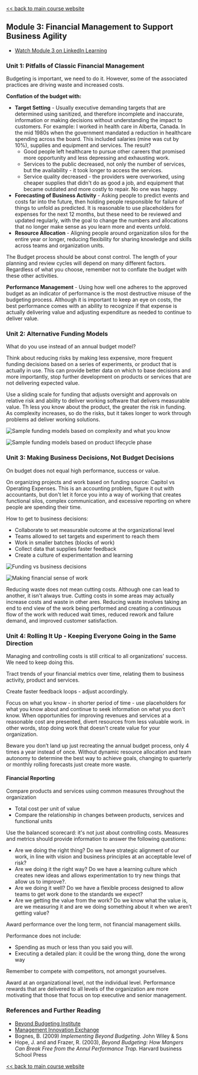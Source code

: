 [<< back to main course website](index.html)

## Module 3: Financial Management to Support Business Agility
    
* [Watch Module 3 on LinkedIn Learning](https://www.linkedin.com/learning/lean-technology-strategy-financial-management-to-support-business-agility)

### Unit 1: Pitfalls of Classic Financial Management

Budgeting is important, we need to do it. However, some of the associated practices are driving waste and increased costs.

**Conflation of the budget with:**

* **Target Setting** - Usually executive demanding targets that are determined using sanitized, and therefore incomplete and inaccurate, information or making decisions without understanding the impact to customers. For example: I worked in health care in Alberta, Canada. In the mid 1980s when the government mandated a reduction in healthcare spending across the board. This included salaries (mine was cut by 10%), supplies and equipment and services. The result?
  * Good people left healthcare to pursue other careers that promised more opportunity and less depressing and exhausting work.
  * Services to the public decreased, not only the number of services, but the availability - it took longer to access the services.
  * Service quality decreased - the providers were overworked, using cheaper supplies that didn't do as good a job, and equipment that became outdated and more costly to repair.
No one was happy.
* **Forecasting of Business Activity** - Asking people to predict events and costs far into the future, then holding people responsible for failure of things to unfold as predicted. It is reasonable to use placeholders for expenses for the next 12 months, but these need to be reviewed and updated regularly, with the goal to change the numbers and allocations that no longer make sense as you learn more and events unfold.
* **Resource Allocation** - Aligning people around organization silos for the entire year or longer, reducing flexibility for sharing knowledge and skills across teams and organization units.

The Budget process should be about const control. The length of your planning and review cycles will depend on many different factors. Regardless of what you choose, remember not to conflate the budget with these other activities.

**Performance Management** - Using how well one adheres to the approved budget as an indicator of performance is the most destructive misuse of the budgeting process. Although it is important to keep an eye on costs, the best performance comes with an ability to recognize if that expense is actually delivering value and adjusting expenditure as needed to continue to deliver value.

### Unit 2: Alternative Funding Models

What do you use instead of an annual budget model?

Think about reducing risks by making less expensive, more frequent funding decisions based on a series of experiments, or product that is actually in use. This can provide better data on which to base decisions and more importantly, stop further development on products or services that are not delivering expected value.

Use a sliding scale for funding that adjusts oversight and approvals on relative risk and ability to deliver working software that delivers measurable value. Th less you know about the product, the greater the risk in funding. As complexity increases, so do the risks, but it takes longer to work through problems ad deliver working solutions.

![Sample funding models based on complexity and what you know](assets/images/module3_unit2_complexity.png)

![Sample funding models based on product lifecycle phase](assets/images/module3_unit2_lifecycle.png)

### Unit 3: Making Business Decisions, Not Budget Decisions

On budget does not equal high performance, success or value.

On organizing projects and work based on funding source: Capitol vs Operating Expenses. This is an accounting problem, figure it out with accountants, but don't let it force you into a way of working that creates functional silos, complex communication, and excessive reporting on where people are spending their time.

How to get to business decisions:

* Collaborate to set measurable outcome at the organizational level
* Teams allowed to set targets and experiment to reach them
* Work in smaller batches (blocks of work)
* Collect data that supplies faster feedback
* Create a culture of experimentation and learning

![Funding vs business decisions](assets/images/module3_unit3_funding.png)

![Making financial sense of work](assets/images/module3_unit3_sense.png)

Reducing waste does not mean cutting costs. Although one can lead to another, it isn't always true. Cutting costs in some areas may actually increase costs and waste in other ares. Reducing waste involves taking an end to end view of the work being performed and creating a continuous flow of the work with reduced wait times, reduced rework and failure demand, and improved customer satisfaction.

### Unit 4: Rolling It Up - Keeping Everyone Going in the Same Direction

Managing and controlling costs is still critical to all organizations' success. We need to keep doing this.

Tract trends of your financial metrics over time, relating them to business activity, product and services.

Create faster feedback loops - adjust accordingly.

Focus on what you know - in shorter period of time - use placeholders for what you know about and continue to seek information on what you don't know. When opportunities for improving revenues and services at a reasonable cost are presented, divert resources from less valuable work. in other words, stop doing work that doesn't create value for your organization.

Beware you don’t land up just recreating the annual budget process, only 4 times a year instead of once. Without dynamic resource allocation and team autonomy to determine the best way to achieve goals, changing to quarterly or monthly rolling forecasts just create more waste.

#### Financial Reporting

Compare products and services using common measures throughout the organization

* Total cost per unit of value
* Compare the relationship in changes between products, services and functional units

Use the balanced scorecard: it's not just about controlling costs. Measures and metrics should provide information to answer the following questions:

* Are we doing the right thing? Do we have strategic alignment of our work, in line with vision and business principles at an acceptable level of risk?
* Are we doing it the right way? Do we have a learning culture which creates new ideas and allows experimentation to try new things that allow us to improve?.
* Are we doing it well? Do we have a flexible process designed to allow teams to get work done to the standards we expect?
* Are we getting the value from the work? Do we know what the value is, are we measuring it and are we doing something about it when we aren’t getting value?

Award performance over the long term, not financial management skills.

Performance does not include:

* Spending as much or less than you said you will.
* Executing a detailed plan: it could be the wrong thing, done the wrong way

Remember to compete with competitors, not amongst yourselves.

Award at an organizational level, not the individual level. Performance rewards that are delivered to all levels of the organization are more motivating that those that focus on top executive and senior management.

### References and Further Reading

* [Beyond Budgeting Institute](https://bbrt.org/)
* [Management Innovation Exchange](http://www.managementexchange.com/)
* Bognes, B. (2009) _Implementing Beyond Budgeting_. John Wiley & Sons
* Hope, J. and and Frazer, R. (2003), _Beyond Budgeting: How Mangers Can Break Free from the Annul Performance Trap._ Harvard business School Press

[<< back to main course website](index.html)

